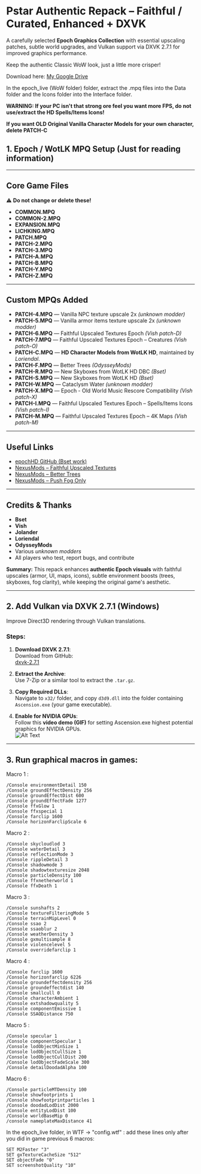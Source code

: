 #  Pstar Authentic Repack – Faithful / Curated, Enhanced + DXVK

A carefully selected **Epoch Graphics Collection** with essential upscaling patches, subtle world upgrades, and Vulkan support via DXVK 2.7.1 for improved graphics performance.

Keep the authentic Classic WoW look, just a little more crisper!

Download here: [My Google Drive](https://drive.google.com/file/d/1AeRMEJKYZdVHjPQx_BbaU1jkb2AzlpIb/view?usp=sharing)

In the epoch_live (WoW folder) folder, extract the .mpq files into the Data folder and the Icons folder into the Interface folder.

**WARNING: If your PC isn't that strong ore feel you want more FPS, do not use/extract the HD Spells/Items Icons!**

**If you want OLD Original Vanilla Character Models for your own character, delete PATCH-C**

## 1. Epoch / WotLK MPQ Setup (Just for reading information)

---

## Core Game Files  
⚠️ **Do not change or delete these!**

- **COMMON.MPQ**  
- **COMMON-2.MPQ**  
- **EXPANSION.MPQ**  
- **LICHKING.MPQ**  
- **PATCH.MPQ**  
- **PATCH-2.MPQ**  
- **PATCH-3.MPQ**  
- **PATCH-A.MPQ**  
- **PATCH-B.MPQ**  
- **PATCH-Y.MPQ**  
- **PATCH-Z.MPQ**

---

## Custom MPQs Added

- **PATCH-4.MPQ** — Vanilla NPC texture upscale 2x *(unknown modder)*  
- **PATCH-5.MPQ** — Vanilla armor items texture upscale 2x *(unknown modder)*  
- **PATCH-6.MPQ** — Faithful Upscaled Textures Epoch *(Vish patch-D)*  
- **PATCH-7.MPQ** — Faithful Upscaled Textures Epoch – Creatures *(Vish patch-O)*  
- **PATCH-C.MPQ** — **HD Character Models from WotLK HD**, maintained by *Loriendal*.  
- **PATCH-F.MPQ** — Better Trees *(OdysseyMods)*  
- **PATCH-R.MPQ** — New Skyboxes from WotLK HD DBC *(Bset)*  
- **PATCH-S.MPQ** — New Skyboxes from WotLK HD *(Bset)*  
- **PATCH-W.MPQ** — Cataclysm Water *(unknown modder)*  
- **PATCH-X.MPQ** — Epoch - Old World Music Rescore Compatibility *(Vish patch-X)*
- **PATCH-I.MPQ** — Faithful Upscaled Textures Epoch – Spells/Items Icons *(Vish patch-I)*  
- **PATCH-M.MPQ** — Faithful Upscaled Textures Epoch – 4K Maps *(Vish patch-M)*  

---

## Useful Links

- [epochHD GitHub (Bset work)](https://github.com/TVBrowntown/epochHD)  
- [NexusMods – Faithful Upscaled Textures](https://www.nexusmods.com/worldofwarcraft/mods/884?tab=posts)  
- [NexusMods – Better Trees](https://www.nexusmods.com/worldofwarcraft/mods/881?tab=files)  
- [NexusMods – Push Fog Only](https://www.nexusmods.com/worldofwarcraft/mods/850?tab=files)  

---

## Credits & Thanks  

- **Bset**  
- **Vish**  
- **Jolander**  
- **Loriendal**  
- **OdysseyMods**  
- Various *unknown modders*  
- All players who test, report bugs, and contribute


**Summary:** This repack enhances **authentic Epoch visuals** with faithful upscales (armor, UI, maps, icons), subtle environment boosts (trees, skyboxes, fog clarity), while keeping the original game's aesthetic.

---

## 2. Add Vulkan via DXVK 2.7.1 (Windows)

Improve Direct3D rendering through Vulkan translations.

### **Steps:**

1. **Download DXVK 2.7.1**:  
   Download from GitHub:  
   [dxvk-2.7.1](https://github.com/doitsujin/dxvk/releases/download/v2.7.1/dxvk-2.7.1.tar.gz)

2. **Extract the Archive**:  
   Use 7-Zip or a similar tool to extract the `.tar.gz`.

3. **Copy Required DLLs**:  
   Navigate to `x32/` folder, and copy `d3d9.dll`  into the folder containing `Ascension.exe` (your game executable).  


4. **Enable for NVIDIA GPUs**:  
   Follow this **video demo (GIF)** for setting Ascension.exe highest potential graphics for NVIDIA GPUs.  
   ![Alt Text](https://i.imgur.com/zbFE6ZM.gif) 

---

## 3. Run graphical macros in games:

Macro 1 :
```
/Console environmentDetail 150
/Console groundEffectDensity 256
/Console groundEffectDist 600
/Console groundEffectFade 1277
/Console ffxGlow 1
/Console ffxspecial 1
/Console farclip 1600
/Console horizonFarclipScale 6
```

Macro 2 :
```
/Console skycloudlod 3
/Console waterDetail 3
/Console reflectionMode 3
/Console rippleDetail 3
/Console shadowmode 3
/Console shadowtexturesize 2048
/Console particleDensity 100
/Console ffxnetherworld 1
/Console ffxDeath 1
```

Macro 3 :
```
/Console sunshafts 2
/Console textureFilteringMode 5
/Console terrainMipLevel 0
/Console ssao 2
/Console ssaoblur 2
/Console weatherDensity 3
/Console gxmultisample 8
/Console violencelevel 5
/Console overridefarclip 1
```

Macro 4 :
```
/Console farclip 1600
/Console horizonfarclip 6226
/Console groundeffectdensity 256
/Console groundeffectdist 140
/Console smallcull 0
/Console characterAmbient 1
/Console extshadowquality 5
/Console componentEmissive 1
/Console SSAODistance 750
```

Macro 5 :
```
/Console specular 1
/Console componentSpecular 1
/Console lodObjectMinSize 1
/Console lodObjectCullSize 1
/Console lodObjectCullDist 200
/Console lodObjectFadeScale 300
/Console detailDoodadAlpha 100
```

Macro 6 :
```
/Console particleMTDensity 100
/Console showfootprints 1
/Console showfootprintparticles 1
/Console doodadLodDist 2000
/Console entityLodDist 100
/Console worldBaseMip 0
/console nameplateMaxDistance 41
```

In the epoch_live folder, in WTF -> "config.wtf" : add these lines only after you did in game previous 6 macros:
```
SET M2Faster "3"
SET gxTextureCacheSize "512"
SET objectFade "0"
SET screenshotQuality "10"
```

